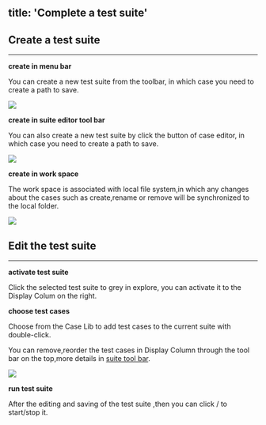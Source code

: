 title: 'Complete a test suite'
---

## Create a test suite
---

**create in menu bar**

You can create a new test suite from the toolbar, in which case you need to create a path to save.

<img class="guide-images" src="/images/guide/suite-01.png">

**create in suite editor tool bar**

You can also create a new test suite by click the <i class="fa fa-file-text-o"></i> button of case editor, in which case you need to create a path to save.

<img class="guide-images" src="/images/guide/suite-02.png">

**create in work space**

The work space is associated with local file system,in which any changes about the cases such as create,rename or remove will be synchronized to the local folder.

<img class="guide-images" src="/images/guide/suite-03.png">
<br>

## Edit the test suite
---

**activate test suite**

Click the selected test suite to grey in explore, you can activate it to the Display Colum on the right.

**choose test cases**

Choose from the Case Lib to add test cases to the current suite with double-click.

You can remove,reorder the test cases in Display Column through the tool bar on the top,more details in [suite tool bar](/docs/code-editor/suite-editor.html).

<img class="guide-images" src="/images/guide/suite-04.png">

**run test suite**

After the editing and saving of the test suite ,then you can click <i class="fa fa-play"></i> / <i class="fa fa-stop"></i> to start/stop it.